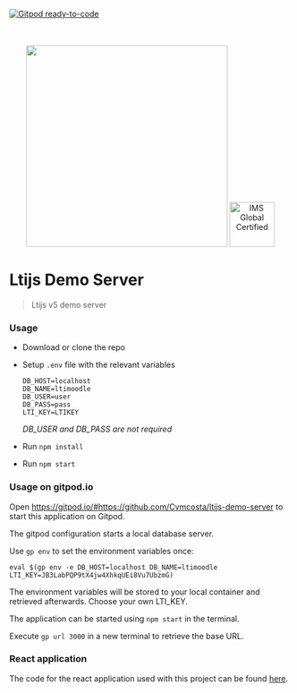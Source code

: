 [![Gitpod ready-to-code](https://img.shields.io/badge/Gitpod-ready--to--code-blue?logo=gitpod)](https://gitpod.io/#https://github.com/Cvmcosta/ltijs-demo-server)

<div align="center">
	<br>
	<br>
	<a href="https://cvmcosta.github.io/ltijs"><img width="360" src="https://raw.githubusercontent.com/Cvmcosta/ltijs/987de79b9a3d529b1b507baa7b7a95d32ab386c2/docs/logo-300.svg?sanitize=true"></img></a>
  <a href="https://site.imsglobal.org/certifications/coursekey/ltijs"​ target='_blank'><img width="80" src="https://www.imsglobal.org/sites/default/files/IMSconformancelogoREG.png" alt="IMS Global Certified" border="0"></img></a>
</div>


# Ltijs Demo Server

> Ltijs v5 demo server

### Usage

- Download or clone the repo

- Setup `.env` file with the relevant variables

  ```
  DB_HOST=localhost
  DB_NAME=ltimoodle
  DB_USER=user
  DB_PASS=pass
  LTI_KEY=LTIKEY
  ```
  *DB_USER and DB_PASS are not required*

- Run `npm install`

- Run `npm start` 

### Usage on gitpod.io

Open https://gitpod.io/#https://github.com/Cvmcosta/ltijs-demo-server to start this application on Gitpod.

The gitpod configuration starts a local database server.

Use `gp env` to set the environment variables once:

```
eval $(gp env -e DB_HOST=localhost DB_NAME=ltimoodle LTI_KEY=JB3LabPQP9tX4jw4XhkqUEi8Vu7UbzmG)
```

The environment variables will be stored to your local container and retrieved afterwards. Choose your own LTI_KEY.

The application can be started using `npm start` in the terminal.

Execute `gp url 3000` in a new terminal to retrieve the base URL.

### React application

 The code for the react application used with this project can be found [here](https://github.com/Cvmcosta/ltijs-demo-client).